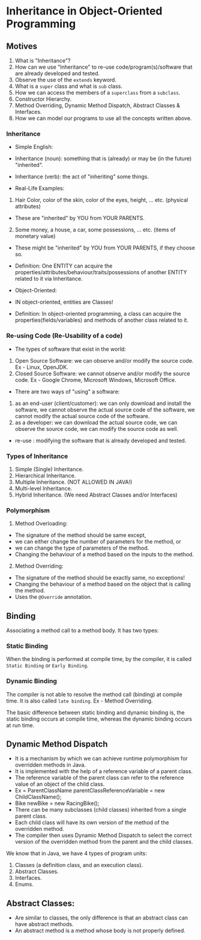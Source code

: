 # Inheritance in Object-Oriented Programming

## Motives
1. What is "Inheritance"?
2. How can we use "Inheritance" to re-use code/program(s)/software that are already developed and tested.
3. Observe the use of the `extends` keyword.
4. What is a `super` class and what is `sub` class.
5. How we can access the members of a `superclass` from a `subclass`.
6. Constructor Hierarchy.
7. Method Overriding, Dynamic Method Dispatch, Abstract Classes & Interfaces.
8. How we can model our programs to use all the concepts written above.

### Inheritance

- Simple English: 
-   Inheritance (noun): something that is (already) or may be (in the future) "inherited".
-   Inheritance (verb): the act of "inheriting" some things.

- Real-Life Examples:
1. Hair Color, color of the skin, color of the eyes, height, ... etc. (physical attributes)
- These are "inherited" by YOU from YOUR PARENTS.
2. Some money, a house, a car, some possessions, ... etc. (items of monetary value)
- These might be "inherited" by YOU from YOUR PARENTS, if they choose so.

- Definition: One ENTITY can acquire the properties/attributes/behaviour/traits/possessions
of another ENTITY related to it via Inheritance.

- Object-Oriented:

- IN object-oriented, entities are Classes!
- Definition: In object-oriented programming, a class can acquire the
properties(fields/variables) and methods of another class related to it.

### Re-using Code (Re-Usability of a code)

- The types of software that exist in the world:
1. Open Source Software: we can observe and/or modify the source code.
Ex - Linux, OpenJDK.
2. Closed Source Software: we cannot observe and/or modify the source code.
Ex - Google Chrome, Microsoft Windows, Microsoft Office.

- There are two ways of "using" a software: 
1. as an end-user (client/customer):
we can only download and install the software,
we cannot observe the actual source code of the software,
we cannot modify the actual source code of the software.
2. as a developer:
we can download the actual source code,
we can observe the source code, 
we can modify the source code as well.

- re-use : modifying the software that is already developed and tested.

### Types of Inheritance
1. Simple (Single) Inheritance.
2. Hierarchical Inheritance.
3. Multiple Inheritance. (NOT ALLOWED IN JAVA!)
4. Multi-level Inheritance.
5. Hybrid Inheritance. (We need Abstract Classes and/or Interfaces)

### Polymorphism
1. Method Overloading: 
- The signature of the method should be same except,
- we can either change the number of parameters for the method, or
- we can change the type of parameters of the method.
- Changing the behaviour of a method based on the inputs to the method.

2. Method Overriding:
- The signature of the method should be exactly same, no exceptions!
- Changing the behaviour of a method based on the object that is calling the method.
- Uses the `@Override` annotation.

## Binding
Associating a method call to a method body. It has two types:

### Static Binding
When the binding is performed at compile time, by the compiler, it is called `Static Binding` or
`Early Binding`.

### Dynamic Binding
The compiler is not able to resolve the method call (binding) at compile time. 
It is also called `late binding`.
Ex - Method Overriding.

The basic difference between static binding and dynamic binding is, 
the static binding occurs at compile time, whereas
the dynamic binding occurs at run time. 


## Dynamic Method Dispatch
- It is a mechanism by which we can achieve runtime polymorphism for overridden methods
in Java. 
- It is implemented with the help of a reference variable of a parent class.
- The reference variable of the parent class can refer to the reference value of an object
of the child class.
- Ex = ParentClassName parentClassReferenceVariable = new ChildClassName();
- Bike newBike = new RacingBike();
- There can be many subclasses (child classes) inherited from a single parent class.
- Each child class will have its own version of the method of the overridden method.
- The compiler then uses Dynamic Method Dispatch to select the correct version of 
the overridden method from the parent and the child classes. 

We know that in Java, we have 4 types of program units:
1. Classes (a definition class, and an execution class).
2. Abstract Classes.
3. Interfaces.
4. Enums.

## Abstract Classes:
- Are similar to classes, the only difference is that an abstract class
can have abstract methods.
- An abstract method is a method whose body is not properly defined.

